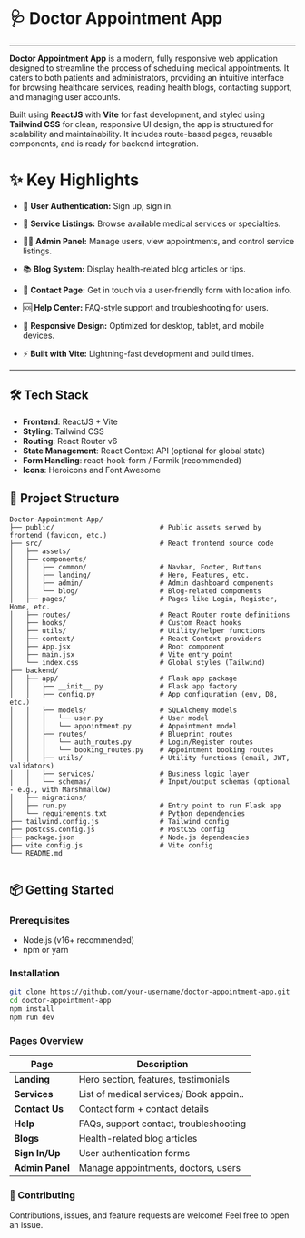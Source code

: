 # 🩺 Doctor Appointment App

---

**Doctor Appointment App** is a modern, fully responsive web application designed to streamline the process of scheduling medical appointments. It caters to both patients and administrators, providing an intuitive interface for browsing healthcare services, reading health blogs, contacting support, and managing user accounts.

Built using **ReactJS** with **Vite** for fast development, and styled using **Tailwind CSS** for clean, responsive UI design, the app is structured for scalability and maintainability. It includes route-based pages, reusable components, and is ready for backend integration.

# ✨ Key Highlights

- 🔐 **User Authentication:** Sign up, sign in.

- 🏥 **Service Listings:** Browse available medical services or specialties.

- 🧑‍💼 **Admin Panel:** Manage users, view appointments, and control service listings.

- 📚 **Blog System:** Display health-related blog articles or tips.

- 📩 **Contact Page:** Get in touch via a user-friendly form with location info.

- 🆘 **Help Center:** FAQ-style support and troubleshooting for users.

- 🎯 **Responsive Design:** Optimized for desktop, tablet, and mobile devices.

- ⚡ **Built with Vite:** Lightning-fast development and build times.

---

## 🛠 Tech Stack

- **Frontend**: ReactJS + Vite
- **Styling**: Tailwind CSS
- **Routing**: React Router v6
- **State Management**: React Context API (optional for global state)
- **Form Handling**: react-hook-form / Formik (recommended)
- **Icons**: Heroicons and Font Awesome



## 📁 Project Structure

```text
Doctor-Appointment-App/
├── public/                          # Public assets served by frontend (favicon, etc.)
├── src/                             # React frontend source code
│   ├── assets/                      
│   ├── components/
│   │   ├── common/                  # Navbar, Footer, Buttons
│   │   ├── landing/                 # Hero, Features, etc.
│   │   ├── admin/                   # Admin dashboard components
│   │   └── blog/                    # Blog-related components
│   ├── pages/                       # Pages like Login, Register, Home, etc.
│   ├── routes/                      # React Router route definitions
│   ├── hooks/                       # Custom React hooks
│   ├── utils/                       # Utility/helper functions
│   ├── context/                     # React Context providers
│   ├── App.jsx                      # Root component
│   ├── main.jsx                     # Vite entry point
│   └── index.css                    # Global styles (Tailwind)
├── backend/
│   ├── app/                         # Flask app package
│   │   ├── __init__.py              # Flask app factory
│   │   ├── config.py                # App configuration (env, DB, etc.)
│   │   ├── models/                  # SQLAlchemy models
│   │   │   └── user.py              # User model
│   │   │   └── appointment.py       # Appointment model
│   │   ├── routes/                  # Blueprint routes
│   │   │   └── auth_routes.py       # Login/Register routes
│   │   │   └── booking_routes.py    # Appointment booking routes
│   │   ├── utils/                   # Utility functions (email, JWT, validators)
│   │   ├── services/                # Business logic layer
│   │   └── schemas/                 # Input/output schemas (optional - e.g., with Marshmallow)
│   ├── migrations/                 
│   ├── run.py                       # Entry point to run Flask app
│   └── requirements.txt             # Python dependencies
├── tailwind.config.js               # Tailwind config
├── postcss.config.js                # PostCSS config
├── package.json                     # Node.js dependencies
├── vite.config.js                   # Vite config
└── README.md


```

## 📦 Getting Started

### Prerequisites

- Node.js (v16+ recommended)
- npm or yarn

### Installation

```bash
git clone https://github.com/your-username/doctor-appointment-app.git
cd doctor-appointment-app
npm install
npm run dev
```


### Pages Overview

| Page            | Description                            |
| --------------- | -------------------------------------- |
| **Landing**     | Hero section, features, testimonials   |
| **Services**    | List of medical services/ Book appoin..|
| **Contact Us**  | Contact form + contact details         |
| **Help**        | FAQs, support contact, troubleshooting |
| **Blogs**       | Health-related blog articles           |
| **Sign In/Up**  | User authentication forms              |
| **Admin Panel** | Manage appointments, doctors, users    |

### 🙌 Contributing
Contributions, issues, and feature requests are welcome!
Feel free to open an issue.
